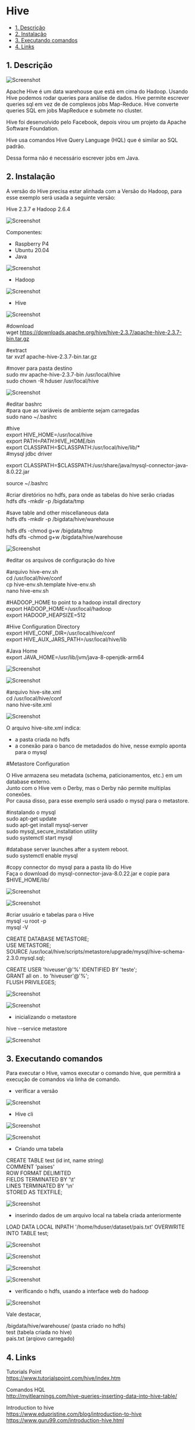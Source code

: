 # Hive

- [1. Descrição](#link1)
- [2. Instalação](#link2)
- [3. Executando comandos](#link3)
- [4. Links](#link4)

<a id="link1"></a>
## 1. Descrição

![Screenshot](/images/h00.jpg)

Apache Hive é um data warehouse que está em cima do Hadoop. Usando Hive podemos rodar queries para
análise de dados. Hive permite escrever queries sql em vez de de complexos jobs Map-Reduce. 
Hive converte queries SQL em jobs MapReduce e submete no cluster.

Hive foi desenvolvido pelo Facebook, depois virou um projeto da Apache Software Foundation.

Hive usa comandos Hive Query Language (HQL) que é similar ao SQL padrão.

Dessa forma não é necessário escrever jobs em Java.

<a id="link2"></a>
## 2. Instalação

A versão do Hive precisa estar alinhada com a Versão do Hadoop, para esse exemplo será usada a seguinte versão:

Hive 2.3.7 e Hadoop 2.6.4

![Screenshot](/images/h01.jpg)

Componentes:
- Raspberry P4
- Ubuntu 20.04
- Java

![Screenshot](/images/h02.jpg)

- Hadoop

![Screenshot](/images/h03.jpg)

- Hive

![Screenshot](/images/h04.jpg)

#download</br>
wget https://downloads.apache.org/hive/hive-2.3.7/apache-hive-2.3.7-bin.tar.gz

#extract</br>
tar xvzf apache-hive-2.3.7-bin.tar.gz

#mover para pasta destino</br>
sudo mv apache-hive-2.3.7-bin /usr/local/hive</br>
sudo chown -R hduser /usr/local/hive</br>

![Screenshot](/images/h06.jpg)

#editar bashrc</br>
#para que as variáveis de ambiente sejam carregadas</br>
sudo nano ~/.bashrc</br>

#hive</br>
export HIVE_HOME=/usr/local/hive</br>
export PATH=$PATH:$HIVE_HOME/bin</br>
export CLASSPATH=$CLASSPATH:/usr/local/hive/lib/*</br>
#mysql jdbc driver</br>

export CLASSPATH=$CLASSPATH:/usr/share/java/mysql-connector-java-8.0.22.jar</br>

source ~/.bashrc</br>

#criar diretórios no hdfs, para onde as tabelas do hive serão criadas</br>
hdfs dfs -mkdir -p /bigdata/tmp</br>

#save table and other miscellaneous data</br>
hdfs dfs -mkdir -p /bigdata/hive/warehouse</br>

hdfs dfs -chmod g+w /bigdata/tmp</br>
hdfs dfs -chmod g+w /bigdata/hive/warehouse</br>

![Screenshot](/images/h07.jpg)

#editar os arquivos de configuração do hive</br>

#arquivo hive-env.sh</br>
cd /usr/local/hive/conf</br>
cp hive-env.sh.template hive-env.sh</br>
nano hive-env.sh</br>

#HADOOP_HOME to point to a hadoop install directory</br>
export HADOOP_HOME=/usr/local/hadoop</br>
export HADOOP_HEAPSIZE=512</br>

#Hive Configuration Directory</br>
export HIVE_CONF_DIR=/usr/local/hive/conf</br>
export HIVE_AUX_JARS_PATH=/usr/local/hive/lib</br>

#Java Home</br>
export JAVA_HOME=/usr/lib/jvm/java-8-openjdk-arm64</br>

![Screenshot](/images/h08.jpg)

![Screenshot](/images/h09.jpg)

#arquivo hive-site.xml</br>
cd /usr/local/hive/conf</br>
nano hive-site.xml</br>

![Screenshot](/images/h10.jpg)

O arquivo hive-site.xml indica:</br>
- a pasta criada no hdfs</br>
- a conexão para o banco de metadados do hive, nesse exmplo aponta para o mysql</br>

#Metastore Configuration

O Hive armazena seu metadata (schema, paticionamentos, etc.) em um database externo.</br>
Junto com o Hive vem o Derby, mas o Derby não permite multiplas conexões.</br>
Por causa disso, para esse exemplo será usado o mysql para o metastore.

#instalando o mysql</br>
sudo apt-get update</br>
sudo apt-get install mysql-server</br>
sudo mysql_secure_installation utility</br>
sudo systemctl start mysql</br>

#database server launches after a system reboot.</br>
sudo systemctl enable mysql</br>

#copy connector do mysql para a pasta lib do Hive</br>
Faça o download do mysql-connector-java-8.0.22.jar e copie para $HIVE_HOME/lib/</br>

![Screenshot](/images/h11.jpg)

![Screenshot](/images/h12.jpg)

#criar usuário e tabelas para o Hive</br>
mysql -u root -p</br>
mysql -V</br>

CREATE DATABASE METASTORE;</br>
USE METASTORE;</br>
SOURCE /usr/local/hive/scripts/metastore/upgrade/mysql/hive-schema-2.3.0.mysql.sql;</br>

CREATE USER 'hiveuser'@'%' IDENTIFIED BY 'teste';</br>
GRANT all on *.* to 'hiveuser'@'%';</br>
FLUSH PRIVILEGES;</br>

![Screenshot](/images/h13.jpg)

![Screenshot](/images/h14.jpg)

- inicializando o metastore

hive --service metastore</br>

![Screenshot](/images/h14a.jpg)

<a id="link3"></a>
## 3. Executando comandos

Para executar o Hive, vamos executar o comando hive, que permitirá a execução de comandos via linha de comando.

- verificar a versão

![Screenshot](/images/h15.jpg)

- Hive cli

![Screenshot](/images/h16.jpg)

![Screenshot](/images/h16a.jpg)

- Criando uma tabela

CREATE TABLE test (id int, name string)</br>
COMMENT 'paises'</br>
ROW FORMAT  DELIMITED</br>
FIELDS TERMINATED BY '\t'</br>
LINES TERMINATED BY '\n'</br>
STORED AS TEXTFILE;</br>

![Screenshot](/images/h16b.jpg)

- inserindo dados de um arquivo local na tabela criada anteriormente

LOAD DATA LOCAL INPATH '/home/hduser/dataset/pais.txt' OVERWRITE INTO TABLE test;</br>

![Screenshot](/images/h17.jpg)

![Screenshot](/images/h18.jpg)

![Screenshot](/images/h19.jpg)

![Screenshot](/images/h20.jpg)

- verificando o hdfs, usando a interface web do hadoop

![Screenshot](/images/h21.jpg)

Vale destacar, 

/bigdata/hive/warehouse/ (pasta criado no hdfs)</br>
test (tabela criada no hive)</br>
pais.txt (arqiovo carregado)</br>

<a id="link4"></a>
## 4. Links

Tutorials Point</br>
https://www.tutorialspoint.com/hive/index.htm

Comandos HQL</br>
http://myitlearnings.com/hive-queries-inserting-data-into-hive-table/

Introduction to hive</br>
https://www.edupristine.com/blog/introduction-to-hive</br>
https://www.guru99.com/introduction-hive.html</br>


